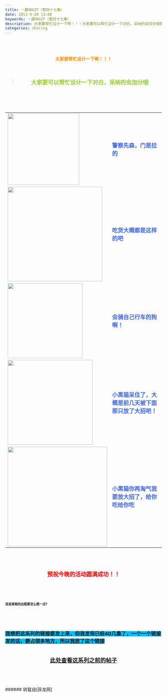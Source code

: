 ```yaml
---
title: 丶趣味GIF（第四十七集）
date: 2013-9-28 13:08
keywords: 丶趣味GIF（第四十七集）
description: 大家要帮忙设计一下啊！！！大家要可以帮忙设计一下对白，采纳的会加分哦警察先森，门是拉的吃货大概都是这样的吧会骑自己行车的狗啊！小黑猫呆住了，大概是前几天被下面那只放了大招吧！小黑猫你再淘气我要放大招了，给你吃给你吃预祝今晚的活动圆满成功！！话说表格的边框要怎么粗一点?我想把这系列的链接都发上来，但我发现已经40几集了，一个一个链接发的话，要占很多地方，所以我放了这个链接此处查看这系列之前的帖子
categories: sharing
---
```

<td class="t_f" id="postmessage_55308">

<br/>
<br/>
<div align="center"><strong><font color="#ff8c00"><br/>
</font></strong></div><div align="center"><strong><font color="#ff8c00">大家要帮忙设计一下啊！！！</font></strong></div><br/>
<strong><font size="4"><br/>
</font></strong><div align="center"><div class="quote"><blockquote><strong><font size="4"><font color="#9acd32">大家要可以帮忙设计一下对白，采纳的会加分哦</font></font></strong><img alt="" border="0" onclick="" onmouseover="" smilieid="98" src="static/image/smiley/qiubilong/14.gif"/></blockquote></div><br/>
<strong><font size="4"><br/>
</font></strong><br/>
<table cellspacing="0" class="t_table"><tr><td>

<img aid="21820" class="zoom" data-cf-modified-2c9445712161882ef6b39f12-="" file="data/attachment/forum/201309/28/124529p33770r1xb0bx1jd.gif" id="aimg_21820" inpost="1" onclick="" onmouseover="" src="http://www.flw.ph/data/attachment/forum/201309/28/124529p33770r1xb0bx1jd.gif" width="230" zoomfile="data/attachment/forum/201309/28/124529p33770r1xb0bx1jd.gif"/>


</td><td><font size="4"><font color="#4169e1"><strong>警察先森，门是拉的</strong></font></font><img alt="" border="0" onclick="" onmouseover="" smilieid="249" src="static/image/smiley/Xiongmao/24.gif"/></td></tr><tr><td>

<img aid="21821" class="zoom" data-cf-modified-2c9445712161882ef6b39f12-="" file="data/attachment/forum/201309/28/124549l1l5zcd075yj4457.gif" id="aimg_21821" inpost="1" onclick="" onmouseover="" src="http://www.flw.ph/data/attachment/forum/201309/28/124549l1l5zcd075yj4457.gif" width="304" zoomfile="data/attachment/forum/201309/28/124549l1l5zcd075yj4457.gif"/>


</td><td><font size="4"><font color="#4169e1"><strong>吃货大概都是这样的吧</strong></font></font><img alt="" border="0" onclick="" onmouseover="" smilieid="249" src="static/image/smiley/Xiongmao/24.gif"/></td></tr><tr><td>

<img aid="21823" class="zoom" data-cf-modified-2c9445712161882ef6b39f12-="" file="data/attachment/forum/201309/28/124636j5r1tziylpsihnoz.gif" id="aimg_21823" inpost="1" onclick="" onmouseover="" src="http://www.flw.ph/data/attachment/forum/201309/28/124636j5r1tziylpsihnoz.gif" width="241" zoomfile="data/attachment/forum/201309/28/124636j5r1tziylpsihnoz.gif"/>


</td><td><font size="4"><font color="#4169e1"><strong>会骑自己行车的狗啊！</strong></font></font><img alt="" border="0" onclick="" onmouseover="" smilieid="249" src="static/image/smiley/Xiongmao/24.gif"/></td></tr><tr><td>

<img aid="21822" class="zoom" data-cf-modified-2c9445712161882ef6b39f12-="" file="data/attachment/forum/201309/28/124600jmzezwuomufmj3dz.gif" id="aimg_21822" inpost="1" onclick="" onmouseover="" src="http://www.flw.ph/data/attachment/forum/201309/28/124600jmzezwuomufmj3dz.gif" width="273" zoomfile="data/attachment/forum/201309/28/124600jmzezwuomufmj3dz.gif"/>


</td><td><font size="4"><font color="#4169e1"><strong>小黑猫呆住了，大概是前几天被下面那只放了大招吧！</strong></font></font></td></tr><tr><td>

<img aid="21819" class="zoom" data-cf-modified-2c9445712161882ef6b39f12-="" file="data/attachment/forum/201309/28/124510aimsfmiyrijfhfo2.gif" id="aimg_21819" inpost="1" onclick="" onmouseover="" src="http://www.flw.ph/data/attachment/forum/201309/28/124510aimsfmiyrijfhfo2.gif" width="320" zoomfile="data/attachment/forum/201309/28/124510aimsfmiyrijfhfo2.gif"/>


</td><td><font size="4"><font color="#4169e1"><strong>小黑猫你再淘气我要放大招了，给你吃给你吃</strong></font></font><img alt="" border="0" onclick="" onmouseover="" smilieid="249" src="static/image/smiley/Xiongmao/24.gif"/><br/>
</td></tr></table></div><strong><font size="4"><strong><font size="4"><br/>
</font></strong></font><br/>
<br/>
<div align="center"><font size="4"><font color="#ff0000">预祝今晚的活动圆满成功！！</font><img alt="" border="0" onclick="" onmouseover="" smilieid="249" src="static/image/smiley/Xiongmao/24.gif"/></font></div><font size="4"><strong><font size="4"><br/>
</font></strong></font><br/>
<font size="4"><strong><font size="4"><br/>
</font></strong></font><br/>
<font size="1">话说表格的边框要怎么粗一点?</font></strong><img alt="" border="0" onclick="" onmouseover="" smilieid="249" src="static/image/smiley/Xiongmao/24.gif"/><strong><font size="1"><br/>
</font></strong><br/>
<strong><font size="1"><br/>
</font></strong><br/>
<strong><font size="1"><br/>
</font></strong><br/>
<strong><font style="background-color:rgb(0, 191, 255)"><font size="3">我想把这系列的链接都发上来，但我发现已经40几集了，一个一个链接发的话，要占很多地方，所以我放了这个链接</font></font></strong><strong><font style="background-color:rgb(0, 191, 255)"><font size="3"><br/>
</font></font></strong><br/>
<strong><font style="background-color:rgb(0, 191, 255)"><font size="3"><br/>
<div align="center"><img alt="" border="0" onclick="" onmouseover="" smilieid="249" src="static/image/smiley/Xiongmao/24.gif"/><font size="4"><font color="#ff0000"><strong><a href="http://www.flw.ph/home.php?mod=space&amp;uid=41&amp;do=thread&amp;view=me&amp;from=space" target="_blank">此处查看这系列之前的帖子</a></strong></font></font><img alt="" border="0" onclick="" onmouseover="" smilieid="249" src="static/image/smiley/Xiongmao/24.gif"/></div><br/>
</font></font></strong><br/>
<br/>
<br/>
</td>
###### 转载自[菲龙网]